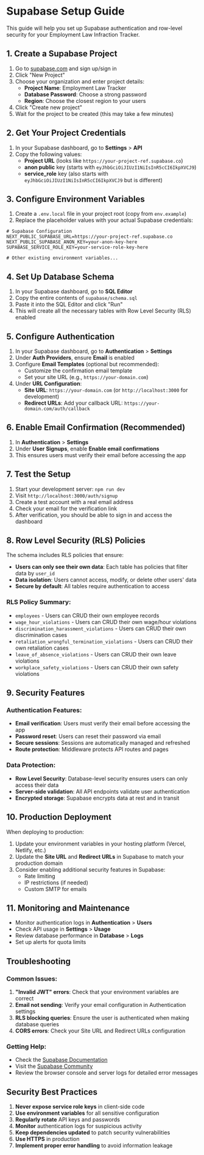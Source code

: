 # Supabase Setup Guide

This guide will help you set up Supabase authentication and row-level security for your Employment Law Infraction Tracker.

## 1. Create a Supabase Project

1. Go to [supabase.com](https://supabase.com) and sign up/sign in
2. Click "New Project"
3. Choose your organization and enter project details:
   - **Project Name**: Employment Law Tracker
   - **Database Password**: Choose a strong password
   - **Region**: Choose the closest region to your users
4. Click "Create new project"
5. Wait for the project to be created (this may take a few minutes)

## 2. Get Your Project Credentials

1. In your Supabase dashboard, go to **Settings** > **API**
2. Copy the following values:
   - **Project URL** (looks like `https://your-project-ref.supabase.co`)
   - **anon public** key (starts with `eyJhbGciOiJIUzI1NiIsInR5cCI6IkpXVCJ9`)
   - **service_role** key (also starts with `eyJhbGciOiJIUzI1NiIsInR5cCI6IkpXVCJ9` but is different)

## 3. Configure Environment Variables

1. Create a `.env.local` file in your project root (copy from `env.example`)
2. Replace the placeholder values with your actual Supabase credentials:

```env
# Supabase Configuration
NEXT_PUBLIC_SUPABASE_URL=https://your-project-ref.supabase.co
NEXT_PUBLIC_SUPABASE_ANON_KEY=your-anon-key-here
SUPABASE_SERVICE_ROLE_KEY=your-service-role-key-here

# Other existing environment variables...
```

## 4. Set Up Database Schema

1. In your Supabase dashboard, go to **SQL Editor**
2. Copy the entire contents of `supabase/schema.sql`
3. Paste it into the SQL Editor and click "Run"
4. This will create all the necessary tables with Row Level Security (RLS) enabled

## 5. Configure Authentication

1. In your Supabase dashboard, go to **Authentication** > **Settings**
2. Under **Auth Providers**, ensure **Email** is enabled
3. Configure **Email Templates** (optional but recommended):
   - Customize the confirmation email template
   - Set your site URL (e.g., `https://your-domain.com`)
4. Under **URL Configuration**:
   - **Site URL**: `https://your-domain.com` (or `http://localhost:3000` for development)
   - **Redirect URLs**: Add your callback URL: `https://your-domain.com/auth/callback`

## 6. Enable Email Confirmation (Recommended)

1. In **Authentication** > **Settings**
2. Under **User Signups**, enable **Enable email confirmations**
3. This ensures users must verify their email before accessing the app

## 7. Test the Setup

1. Start your development server: `npm run dev`
2. Visit `http://localhost:3000/auth/signup`
3. Create a test account with a real email address
4. Check your email for the verification link
5. After verification, you should be able to sign in and access the dashboard

## 8. Row Level Security (RLS) Policies

The schema includes RLS policies that ensure:

- **Users can only see their own data**: Each table has policies that filter data by `user_id`
- **Data isolation**: Users cannot access, modify, or delete other users' data
- **Secure by default**: All tables require authentication to access

### RLS Policy Summary:

- `employees` - Users can CRUD their own employee records
- `wage_hour_violations` - Users can CRUD their own wage/hour violations
- `discrimination_harassment_violations` - Users can CRUD their own discrimination cases
- `retaliation_wrongful_termination_violations` - Users can CRUD their own retaliation cases
- `leave_of_absence_violations` - Users can CRUD their own leave violations
- `workplace_safety_violations` - Users can CRUD their own safety violations

## 9. Security Features

### Authentication Features:
- **Email verification**: Users must verify their email before accessing the app
- **Password reset**: Users can reset their password via email
- **Secure sessions**: Sessions are automatically managed and refreshed
- **Route protection**: Middleware protects API routes and pages

### Data Protection:
- **Row Level Security**: Database-level security ensures users can only access their data
- **Server-side validation**: All API endpoints validate user authentication
- **Encrypted storage**: Supabase encrypts data at rest and in transit

## 10. Production Deployment

When deploying to production:

1. Update your environment variables in your hosting platform (Vercel, Netlify, etc.)
2. Update the **Site URL** and **Redirect URLs** in Supabase to match your production domain
3. Consider enabling additional security features in Supabase:
   - Rate limiting
   - IP restrictions (if needed)
   - Custom SMTP for emails

## 11. Monitoring and Maintenance

- Monitor authentication logs in **Authentication** > **Users**
- Check API usage in **Settings** > **Usage**
- Review database performance in **Database** > **Logs**
- Set up alerts for quota limits

## Troubleshooting

### Common Issues:

1. **"Invalid JWT" errors**: Check that your environment variables are correct
2. **Email not sending**: Verify your email configuration in Authentication settings
3. **RLS blocking queries**: Ensure the user is authenticated when making database queries
4. **CORS errors**: Check your Site URL and Redirect URLs configuration

### Getting Help:

- Check the [Supabase Documentation](https://supabase.com/docs)
- Visit the [Supabase Community](https://github.com/supabase/supabase/discussions)
- Review the browser console and server logs for detailed error messages

## Security Best Practices

1. **Never expose service role keys** in client-side code
2. **Use environment variables** for all sensitive configuration
3. **Regularly rotate** API keys and passwords
4. **Monitor** authentication logs for suspicious activity
5. **Keep dependencies updated** to patch security vulnerabilities
6. **Use HTTPS** in production
7. **Implement proper error handling** to avoid information leakage
